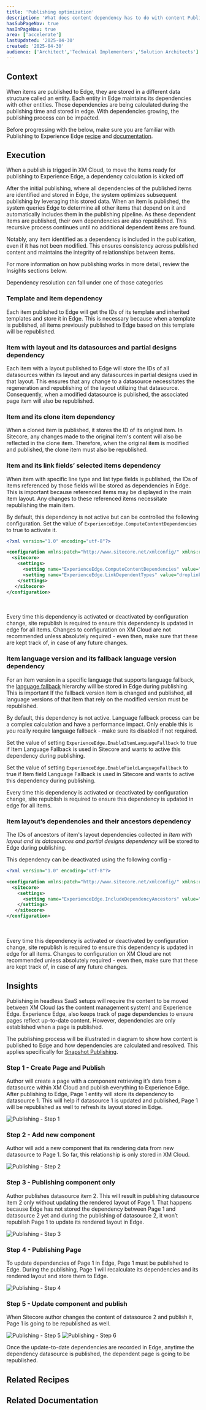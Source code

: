 ```yaml
---
title: 'Publishing optimization'
description: 'What does content dependency has to do with content Publishing to Edge?'
hasSubPageNav: true
hasInPageNav: true
area: ['accelerate']
lastUpdated: '2025-04-30'
created: '2025-04-30'
audience: ['Architect','Technical Implementers','Solution Architects']
---
```


## Context
When items are published to Edge, they are stored in a different data structure called an entity. Each entity in Edge maintains its dependencies with other entities. Those dependencies are being calculated during the publishing time and stored in edge. With dependencies growing, the publishing process can be impacted. 

Before progressing with the below, make sure you are familiar with Publishing to Experience Edge [recipe](/learn/accelerate/xm-cloud/pre-development/information-architecture/publishing-to-edge) and [documentation](https://doc.sitecore.com/xmc/en/developers/xm-cloud/publishing-to-experience-edge.html).

## Execution
When a publish is trigged in XM Cloud, to move the items ready for publishing to Experience Edge, a dependency calculation is kicked off 

After the initial publishing, where all dependencies of the published items are identified and stored in Edge, the system optimizes subsequent publishing by leveraging this stored data. When an item is published, the system queries Edge to determine all other items that depend on it and automatically includes them in the publishing pipeline. As these dependent items are published, their own dependencies are also republished. This recursive process continues until no additional dependent items are found.

Notably, any item identified as a dependency is included in the publication, even if it has not been modified. This ensures consistency across published content and maintains the integrity of relationships between items.

For more information on how publishing works in more detail, review the Insights sections below.

Dependency resolution can fall under one of those categories

### Template and item dependency
Each item published to Edge will get the IDs of its template and inherited templates and store it in Edge. This is necessary because when a template is published, all items previously published to Edge based on this template will be republished.

### Item with layout and its datasources and partial designs dependency
Each item with a layout published to Edge will store the IDs of all datasources within its layout and any datasources in partial designs used in that layout. This ensures that any change to a datasource necessitates the regeneration and republishing of the layout utilizing that datasource. Consequently, when a modified datasource is published, the associated page item will also be republished.

### Item and its clone item dependency
When a cloned item is published, it stores the ID of its original item. In Sitecore, any changes made to the original item's content will also be reflected in the clone item. Therefore, when the original item is modified and published, the clone item must also be republished.

### Item and its link fields’ selected items dependency
When item with specific line type and list type fields is published, the IDs of items referenced by those fields will be stored as dependencies in Edge. This is important because referenced items may be displayed in the main item layout. Any changes to these referenced items necessitate republishing the main item.

By default, this dependency is not active but can be controlled the following configuration. Set the value of `ExperienceEdge.ComputeContentDependencies` to true to activate it.

```xml
<?xml version="1.0" encoding="utf-8"?>

<configuration xmlns:patch="http://www.sitecore.net/xmlconfig/" xmlns:role="http://www.sitecore.net/xmlconfig/role/">
  <sitecore>
    <settings>
      <setting name="ExperienceEdge.ComputeContentDependencies" value=""/>
      <setting name="ExperienceEdge.LinkDependentTypes" value="droplink|droptree|grouped droplink|checklist|multilist|multilist with search|treelist|treelist with search|treelistex"/>
    </settings>
   </sitecore>
</configuration>
```
<br/><br/>
<Alert status="info" mb={4}><AlertIcon />
Every time this dependency is activated or deactivated by configuration change, site republish is required to ensure this dependency is updated in edge for all items. Changes to configuration on XM Cloud are not recommended unless absolutely required - even then, make sure that these are kept track of, in case of any future changes.
</Alert>


### Item language version and its fallback language version dependency
For an item version in a specific language that supports language fallback, the [language fallback](https://doc.sitecore.com/xmc/en/developers/xm-cloud/language-fallback.html) hierarchy will be stored in Edge during publishing. This is important If the fallback version item is changed and published, all language versions of that item that rely on the modified version must be republished.

By default, this dependency is not active. Language fallback process can be a complex calculation and have a performance impact. Only enable this is you really require language fallback - make sure its disabled if not required.

Set the value of setting `ExperienceEdge.EnableItemLanguageFallback` to true if Item Language Fallback is used in Sitecore and wants to active this dependency during publishing.

Set the value of setting `ExperienceEdge.EnableFieldLanguageFallback` to true if Item field Language Fallback is used in Sitecore and wants to active this dependency during publishing.

<Alert status="info" mb={4}><AlertIcon />
Every time this dependency is activated or deactivated by configuration change, site republish is required to ensure this dependency is updated in edge for all items.
</Alert>

### Item layout’s dependencies and their ancestors dependency
The IDs of ancestors of item's layout dependencies collected in *Item with layout and its datasources and partial designs dependency* will be stored to Edge during publishing.

This dependency can be deactivated using the following config -

``` xml
<?xml version="1.0" encoding="utf-8"?>

<configuration xmlns:patch="http://www.sitecore.net/xmlconfig/" xmlns:role="http://www.sitecore.net/xmlconfig/role/">
  <sitecore>
    <settings>
      <setting name="ExperienceEdge.IncludeDependencyAncestors" value="false"/>
    </settings>
   </sitecore>
</configuration>
```
<br/><br/>
<Alert status="info" mb={4}><AlertIcon />
Every time this dependency is activated or deactivated by configuration change, site republish is required to ensure this dependency is updated in edge for all items. Changes to configuration on XM Cloud are not recommended unless absolutely required - even then, make sure that these are kept track of, in case of any future changes.
</Alert>

## Insights
Publishing in headless SaaS setups will require the content to be moved between XM Cloud (as the content management system) and Experience Edge. Experience Edge, also keeps track of page dependencies to ensure pages reflect up-to-date content. However, dependencies are only established when a page is published.

The publishing process will be illustrated in diagram to show how content is published to Edge and how dependencies are calculated and resolved. This applies specifically for [Snapshot Publishing](https://doc.sitecore.com/xmc/en/developers/xm-cloud/publishing-to-experience-edge.html).

### Step 1 - Create Page and Publish
Author will create a page with a component retrieving it’s data from a datasource within XM Cloud and publish everything to Experience Edge. After publishing to Edge, Page 1 entity will store its dependency to datasource 1. This will help if datasource 1 is updated and published, Page 1 will be republished as well to refresh its layout stored in Edge.

<img src="/images/learn/accelerate/xm-cloud/publishing/step1-publishing.jpg" alt="Publishing - Step 1"/>

### Step 2 - Add new component
 Author will add a new component that its rendering data from new datasource to Page 1. So far, this relationship is only stored in XM Cloud.

<img src="/images/learn/accelerate/xm-cloud/publishing/step2-publishing.jpg" alt="Publishing - Step 2"/>

### Step 3 - Publishing component only
 Author publishes datasource item 2. This will result in publishing datasource item 2 only without updating the rendered layout of Page 1. That happens because Edge has not stored the dependency between Page 1 and datasource 2 yet and during the publishing of datasource 2, it won’t republish Page 1 to update its rendered layout in Edge.

<img src="/images/learn/accelerate/xm-cloud/publishing/step3-publishing.jpg" alt="Publishing - Step 3"/>

### Step 4 - Publishing Page
 To update dependencies of Page 1 in Edge, Page 1 must be published to Edge.  During the publishing, Page 1 will recalculate its dependencies and its rendered layout and store them to Edge.

<img src="/images/learn/accelerate/xm-cloud/publishing/step4-publishing.jpg" alt="Publishing - Step 4"/>

### Step 5 - Update component and publish
When Sitecore author changes the content of datasource 2 and publish it, Page 1 is going to be republished as well.

<img src="/images/learn/accelerate/xm-cloud/publishing/step5-publishing.jpg" alt="Publishing - Step 5"/>
<img src="/images/learn/accelerate/xm-cloud/publishing/step6-publishing.jpg" alt="Publishing - Step 6"/>

Once the update-to-date dependencies are recorded in Edge, anytime the dependency datasource  is published, the dependent page is going to be republished.


## Related Recipes

<Row columns={2}>
  <Link title="Publishing to Experience Edge" link="/learn/accelerate/xm-cloud/pre-development/information-architecture/publishing-to-edge" />
  <Link title="Content Audit" link="/learn/accelerate/xm-cloud/pre-development/information-architecture/content-audit" />  
</Row>

## Related Documentation

<Row columns={2}>
  <Link title="Publishing in XM Cloud" link="https://doc.sitecore.com/xmc/en/users/xm-cloud/publishing-in-xm-cloud.html" /> 
  <Link title="Publishing to Edge" link="  https://doc.sitecore.com/xmc/en/developers/xm-cloud/publishing-to-experience-edge.html" /> 
    <Link title="Language Fallback" link="https://doc.sitecore.com/xmc/en/developers/xm-cloud/language-fallback.html" /> 
</Row>





